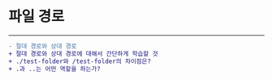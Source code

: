 # 파일 경로

<hr />

```diff
- 절대 경로와 상대 경로
+ 절대 경로와 상대 경로에 대해서 간단하게 학습할 것
+ ./test-folder와 /test-folder의 차이점은?
+ .과 ..는 어떤 역할을 하는가?

```
